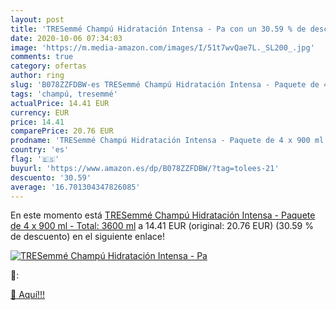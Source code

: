 ```yaml
---
layout: post
title: 'TRESemmé Champú Hidratación Intensa - Pa con un 30.59 % de descuento'
date: 2020-10-06 07:34:03
image: 'https://m.media-amazon.com/images/I/51t7wvQae7L._SL200_.jpg'
comments: true
category: ofertas
author: ring
slug: 'B078ZZFDBW-es TRESemmé Champú Hidratación Intensa - Paquete de 4 x 900...'
tags: 'champú, tresemmé'
actualPrice: 14.41 EUR
currency: EUR
price: 14.41
comparePrice: 20.76 EUR
prodname: 'TRESemmé Champú Hidratación Intensa - Paquete de 4 x 900 ml - Total: 3600 ml'
country: 'es'
flag: '🇪🇸'
buyurl: 'https://www.amazon.es/dp/B078ZZFDBW/?tag=tolees-21'
descuento: '30.59'
average: '16.701304347826085'
---
```


En este momento está [TRESemmé Champú Hidratación Intensa - Paquete de 4 x 900 ml - Total: 3600 ml](https://www.amazon.es/dp/B078ZZFDBW/?tag=tolees-21) a 14.41 EUR (original: 20.76 EUR) (30.59 %  de descuento) en el siguiente enlace!

[![TRESemmé Champú Hidratación Intensa - Pa](https://m.media-amazon.com/images/I/51t7wvQae7L._SL200_.jpg)](https://www.amazon.es/dp/B078ZZFDBW/?tag=tolees-21)

🔎:


[🛒 Aquí!!!](https://www.amazon.es/dp/B078ZZFDBW/?tag=tolees-21)
